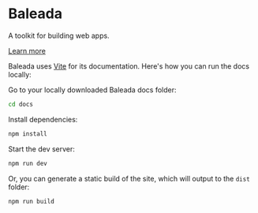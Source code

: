 # Baleada

A toolkit for building web apps.

[Learn more](https://baleada.dev)

Baleada uses [Vite](https://github.com/vuejs/vite) for its documentation. Here's how you can run the docs locally:

Go to your locally downloaded Baleada docs folder:

```bash
cd docs
```

Install dependencies:

```bash
npm install
```

Start the dev server:

```bash
npm run dev
```

Or, you can generate a static build of the site, which will output to the `dist` folder:

```bash
npm run build
```
